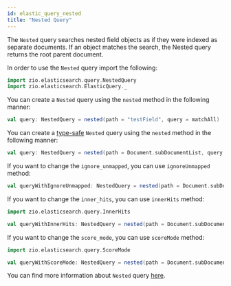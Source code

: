 ```yaml
---
id: elastic_query_nested
title: "Nested Query"
---
```


The `Nested` query searches nested field objects as if they were indexed as separate documents. If an object matches the search, the Nested query returns the root parent document.

In order to use the `Nested` query import the following:
```scala
import zio.elasticsearch.query.NestedQuery
import zio.elasticsearch.ElasticQuery._
```

You can create a `Nested` query using the `nested` method in the following manner:
```scala
val query: NestedQuery = nested(path = "testField", query = matchAll)
```

You can create a [type-safe](https://lambdaworks.github.io/zio-elasticsearch/overview/overview_zio_prelude_schema) `Nested` query using the `nested` method in the following manner:
```scala
val query: NestedQuery = nested(path = Document.subDocumentList, query = matchAll)
```

If you want to change the `ignore_unmapped`, you can use `ignoreUnmapped` method:
```scala
val queryWithIgnoreUnmapped: NestedQuery = nested(path = Document.subDocumentList, query = matchAll).ignoreUnmapped(true)
```

If you want to change the `inner_hits`, you can use `innerHits` method:
```scala
import zio.elasticsearch.query.InnerHits

val queryWithInnerHits: NestedQuery = nested(path = Document.subDocumentList, query = matchAll).innerHits(innerHits = InnerHits.from(5))
```

If you want to change the `score_mode`, you can use `scoreMode` method:
```scala
import zio.elasticsearch.query.ScoreMode

val queryWithScoreMode: NestedQuery = nested(path = Document.subDocumentList, query = matchAll).scoreMode(ScoreMode.Avg)
```

You can find more information about `Nested` query [here](https://www.elastic.co/guide/en/elasticsearch/reference/7.17/query-dsl-nested-query.html).
